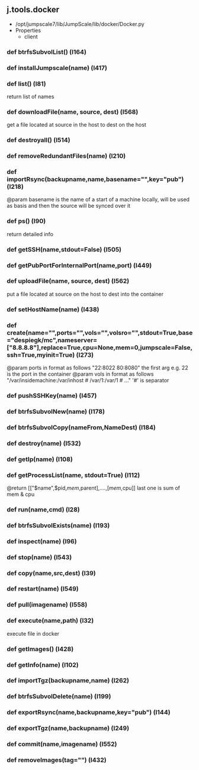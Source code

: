 ## j.tools.docker

- /opt/jumpscale7/lib/JumpScale/lib/docker/Docker.py
- Properties
    - client

### def btrfsSubvolList() (l164)

### def installJumpscale(name) (l417)

### def list() (l81)

return list of names

### def downloadFile(name, source, dest) (l568)

get a file located at source in the host to dest on the host

### def destroyall() (l514)

### def removeRedundantFiles(name) (l210)

### def importRsync(backupname,name,basename="",key="pub") (l218)

@param basename is the name of a start of a machine locally, will be used as basis and then the source will be synced over it

### def ps() (l90)

return detailed info

### def getSSH(name,stdout=False) (l505)

### def getPubPortForInternalPort(name,port) (l449)

### def uploadFile(name, source, dest) (l562)

put a file located at source on the host to dest into the container

### def setHostName(name) (l438)

### def create(name="",ports="",vols="",volsro="",stdout=True,base="despiegk/mc",nameserver=["8.8.8.8"],replace=True,cpu=None,mem=0,jumpscale=False,ssh=True,myinit=True) (l273)

@param ports in format as follows  "22:8022 80:8080"  the first arg e.g. 22 is the port in the container
@param vols in format as follows "/var/insidemachine:/var/inhost # /var/1:/var/1 # ..."   '#' is separator

### def pushSSHKey(name) (l457)

### def btrfsSubvolNew(name) (l178)

### def btrfsSubvolCopy(nameFrom,NameDest) (l184)

### def destroy(name) (l532)

### def getIp(name) (l108)

### def getProcessList(name, stdout=True) (l112)

@return [["$name",$pid,$mem,$parent],....,[$mem,$cpu]]
last one is sum of mem & cpu

### def run(name,cmd) (l28)

### def btrfsSubvolExists(name) (l193)

### def inspect(name) (l96)

### def stop(name) (l543)

### def copy(name,src,dest) (l39)

### def restart(name) (l549)

### def pull(imagename) (l558)

### def execute(name,path) (l32)

execute file in docker

### def getImages() (l428)

### def getInfo(name) (l102)

### def importTgz(backupname,name) (l262)

### def btrfsSubvolDelete(name) (l199)

### def exportRsync(name,backupname,key="pub") (l144)

### def exportTgz(name,backupname) (l249)

### def commit(name,imagename) (l552)

### def removeImages(tag="<none><none>") (l432)


